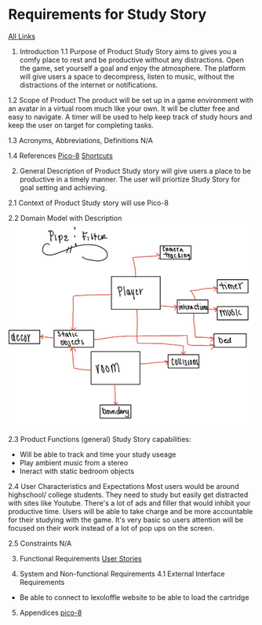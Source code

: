 # Requirements for Study Story 
[All Links](README.md)

1. Introduction
1.1 Purpose of Product
Study Story aims to gives you a comfy place to rest and be productive without any distractions. Open the game, set yourself a goal and enjoy the atmosphere. The platform will give users a space to decompress, listen to music, without the distractions of the internet or notifications.

1.2 Scope of Product
The product will be set up in a game environment with an avatar in a virtual room much like your own. It will be clutter free and easy to navigate. A timer will be used to help keep track of study hours and keep the user on target for completing tasks.

1.3 Acronyms, Abbreviations, Definitions
N/A

1.4 References
[Pico-8](https://www.lexaloffle.com/pico-8.php?page=manual)
[Shortcuts](https://iiviigames.github.io/pico8-api/)

2. General Description of Product
Study story will give users a place to be productive in a timely manner. The user will priortize Study Story for goal setting and achieving.

2.1 Context of Product
Study story will use Pico-8 

2.2 Domain Model with Description
![Pipe & Filter](https://github.com/mirabish/BiSH/blob/main/IMG_0656.jpg)

2.3 Product Functions (general)
Study Story capabilities: 
* Will be able to track and time your study useage 
* Play ambient music from a stereo 
* Ineract with static bedroom objects 

2.4 User Characteristics and Expectations
Most users would be around highschool/ college students. They need to study but easily get distracted with sites like Youtube. There's a lot of ads and filler that would inhibit your productive time. Users will be able to take charge and be more accountable for their studying with the game. It's very basic so users attention will be focused on their work instead of a lot of pop ups on the screen.

2.5 Constraints
N/A

3. Functional Requirements
[User Stories](requirements.md)

4. System and Non-functional Requirements
4.1 External Interface Requirements 
* Be able to connect to lexoloffle website to be able to load the cartridge 


5. Appendices
[pico-8](https://www.lexaloffle.com/pico-8.php?page=manual)